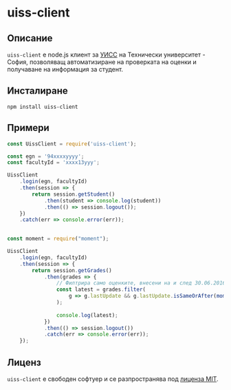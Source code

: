 # uiss-client

## Описание
`uiss-client` е node.js клиент за [УИСС](http://student.tu-sofia.bg) на Технически университет - София, позволяващ автоматизиране на проверката на оценки и получаване на информация за студент.

## Инсталиране
```
npm install uiss-client
```

## Примери
```js
const UissClient = require('uiss-client');

const egn = '94xxxxyyyy';
const facultyId = 'xxxx13yyy';
```

```js
UissClient
    .login(egn, facultyId)
    .then(session => {
        return session.getStudent()
            .then(student => console.log(student))
            .then(() => session.logout());
    })
    .catch(err => console.error(err));
    
```

```js
const moment = require("moment");

UissClient
    .login(egn, facultyId)
    .then(session => {
        return session.getGrades()
            .then(grades => {
                // Филтрира само оценките, внесени на и след 30.06.2016
                const latest = grades.filter(
                    g => g.lastUpdate && g.lastUpdate.isSameOrAfter(moment("30.06.2016", "DD.MM.YYYY"))
                );
                
                console.log(latest);
            })
            .then(() => session.logout())
            .catch(err => console.error(err));
    });
```

## Лиценз
`uiss-client` е свободен софтуер и се разпространява под [лиценза MIT](/LICENSE).
